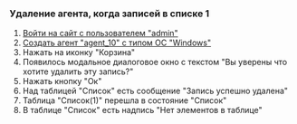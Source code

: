 ### Удаление агента, когда записей в списке 1

1. [Войти на сайт с пользователем "admin"](../../../../0.%20Шаги/1.%20Войти%20на%20сайт%20с%20пользователем%20username.md)
1. [Создать агент "agent_10" с типом ОС "Windows"](../../../../0.%20Шаги/3.%20Создать%20агент%20agent%20с%20типом%20ОС%20os_type.md)
1. Нажать на иконку "Корзина"
1. Появилось модальное диалоговое окно с текстом "Вы уверены что хотите удалить эту запись?"
1. Нажать кнопку "Ок"
1. Над таблицей "Список" есть сообщение "Запись успешно удалена"
1. Таблица "Список(1)" перешла в состояние "Список"
1. В таблице "Список" есть надпись "Нет элементов в таблице"